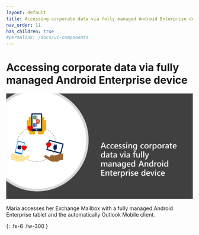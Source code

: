 ```yaml
---
layout: default
title: Accessing corporate data via fully managed Android Enterprise device
nav_order: 11
has_children: true
#permalink: /docs/ui-components
---
```


# Accessing corporate data via fully managed Android Enterprise device

![](/assets/images/scenario11/Scenario11_01.PNG "Scenario 11")

Maria accesses her Exchange Mailbox with a fully managed Android Enterprise tablet and the automatically Outlook Mobile client.


{: .fs-6 .fw-300 }
